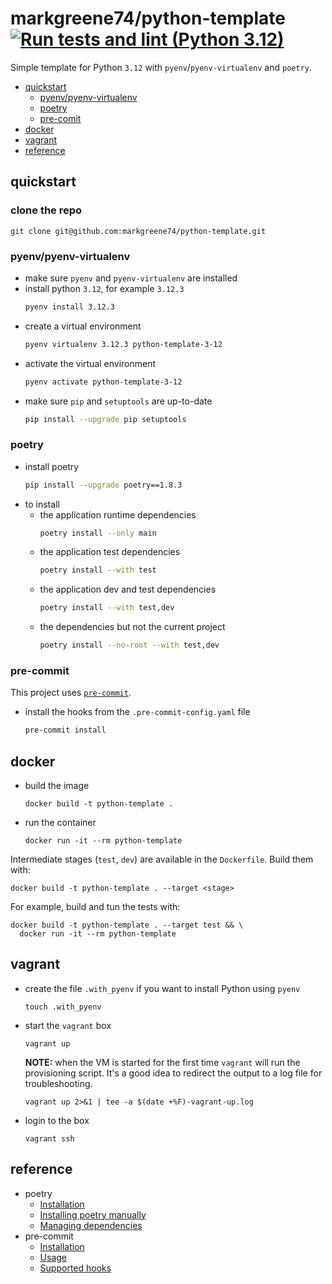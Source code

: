 # markgreene74/python-template [![Run tests and lint (Python 3.12)](https://github.com/markgreene74/python-template/actions/workflows/python-run-tests.yml/badge.svg?branch=main)](https://github.com/markgreene74/python-template/actions/workflows/python-run-tests.yml)

Simple template for Python `3.12` with `pyenv`/`pyenv-virtualenv` and `poetry`.

- [quickstart](#quickstart)
  - [pyenv/pyenv-virtualenv](#pyenvpyenv-virtualenv)
  - [poetry](#poetry)
  - [pre-comit](#pre-commit)
- [docker](#docker)
- [vagrant](#vagrant)
- [reference](#reference)

## quickstart

### clone the repo

```shell
git clone git@github.com:markgreene74/python-template.git
 ```

### pyenv/pyenv-virtualenv

- make sure `pyenv` and `pyenv-virtualenv` are installed
- install python `3.12`, for example `3.12.3`
  ```bash
  pyenv install 3.12.3
  ```
- create a virtual environment
  ```bash
  pyenv virtualenv 3.12.3 python-template-3-12
  ```
- activate the virtual environment
  ```bash
  pyenv activate python-template-3-12
  ```
- make sure `pip` and `setuptools` are up-to-date
  ```bash
  pip install --upgrade pip setuptools
  ```

### poetry

- install poetry
  ```bash
  pip install --upgrade poetry==1.8.3
  ```
- to install
  - the application runtime dependencies
    ```bash
    poetry install --only main
    ```
  - the application test dependencies
    ```bash
    poetry install --with test
    ```
  - the application dev and test dependencies
    ```bash
    poetry install --with test,dev
    ```
  - the dependencies but not the current project
    ```bash
    poetry install --no-root --with test,dev
    ```

### pre-commit

This project uses [`pre-commit`](https://pre-commit.com/).

- install the hooks from the `.pre-commit-config.yaml` file
  ```bash
  pre-commit install
  ```

## docker

- build the image
  ```shell
  docker build -t python-template .
  ```
- run the container
  ```shell
  docker run -it --rm python-template
  ```

Intermediate stages (`test`, `dev`) are available in the `Dockerfile`. Build them with:
```shell
docker build -t python-template . --target <stage>
```

For example, build and tun the tests with:
```shell
docker build -t python-template . --target test && \
  docker run -it --rm python-template
```

## vagrant

- create the file `.with_pyenv` if you want to install Python using `pyenv`
  ```shell
  touch .with_pyenv
  ```
- start the `vagrant` box
  ```shell
  vagrant up
  ```
  **NOTE:** when the VM is started for the first time `vagrant` will run the provisioning script. It's a good idea to redirect the output to a log file for troubleshooting.
  ```shell
  vagrant up 2>&1 | tee -a $(date +%F)-vagrant-up.log
  ```
- login to the box
  ```shell
  vagrant ssh
  ```

## reference

- poetry
  - [Installation](https://python-poetry.org/docs/#installation)
  - [Installing poetry manually](https://python-poetry.org/docs/#installing-manually)
  - [Managing dependencies](https://python-poetry.org/docs/managing-dependencies/)
- pre-commit
  - [Installation](https://pre-commit.com/#install)
  - [Usage](https://pre-commit.com/#usage)
  - [Supported hooks](https://pre-commit.com/hooks.html)
